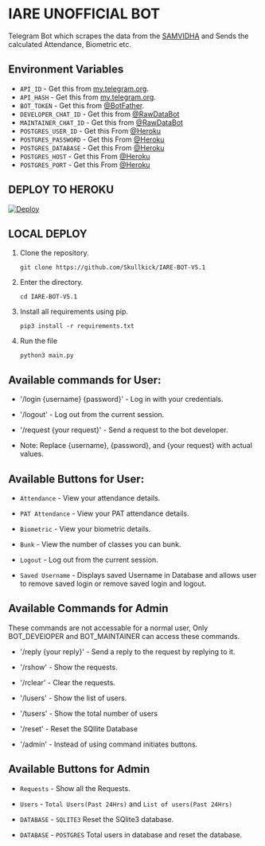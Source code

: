 # IARE UNOFFICIAL BOT

Telegram Bot which scrapes the data from the [SAMVIDHA](https://samvidha.iare.ac.in/index) and Sends the calculated Attendance, Biometric etc.

## Environment Variables

- `API_ID` - Get this from [my.telegram.org](https://my.telegram.org/auth).
- `API_HASH` - Get this from [my.telegram.org](https://my.telegram.org/auth).
- `BOT_TOKEN` - Get this from [@BotFather](https://t.me/BotFather).
- `DEVELOPER_CHAT_ID` - Get this from [@RawDataBot](https://t.me/raw_data_bot)
- `MAINTAINER_CHAT_ID` - Get this from [@RawDataBot](https://t.me/raw_data_bot)
- `POSTGRES_USER_ID` - Get this From [@Heroku](https://devcenter.heroku.com/articles/heroku-postgresql#connecting-to-heroku-postgres)
- `POSTGRES_PASSWORD` - Get this From [@Heroku](https://devcenter.heroku.com/articles/heroku-postgresql#connecting-to-heroku-postgres)
- `POSTGRES_DATABASE` - Get this From [@Heroku](https://devcenter.heroku.com/articles/heroku-postgresql#connecting-to-heroku-postgres)
- `POSTGRES_HOST` - Get this From [@Heroku](https://devcenter.heroku.com/articles/heroku-postgresql#connecting-to-heroku-postgres)
- `POSTGRES_PORT` - Get this From [@Heroku](https://devcenter.heroku.com/articles/heroku-postgresql#connecting-to-heroku-postgres)

## DEPLOY TO HEROKU

[![Deploy](https://www.herokucdn.com/deploy/button.svg)](https://heroku.com/deploy?template=https://github.com/Skullkick/IARE-BOT-V5.1)


## LOCAL DEPLOY
1. Clone the repository.
   ```
   git clone https://github.com/Skullkick/IARE-BOT-V5.1
   ```
2. Enter the directory.
   ```
   cd IARE-BOT-V5.1
   ```
3. Install all requirements using pip.
   ```
   pip3 install -r requirements.txt
   ```
4. Run the file
   ```
   python3 main.py
   ```
## Available commands for User:
-    '/login {username} {password}' - Log in with your credentials.

-    '/logout' - Log out from the current session.

-    '/request {your request}' - Send a request to the bot developer.

-    Note: Replace {username}, {password}, and {your request} with actual values.
   
## Available Buttons for User:
-    `Attendance` - View your attendance details.

-    `PAT Attendance` - View your PAT attendance details.

-    `Biometric` - View your biometric details.

-    `Bunk` - View the number of classes you can bunk.

-    `Logout` - Log out from the current session.

-   `Saved Username` - Displays saved Username in Database and allows user to remove saved login or remove saved login and logout.

## Available Commands for Admin
These commands are not accessable for a normal user, Only BOT_DEVElOPER and BOT_MAINTAINER can access these commands.

- '/reply {your reply}' - Send a reply to the request by replying to it.

- '/rshow' - Show the requests.

- '/rclear' - Clear the requests.

- '/lusers' - Show the list of users.

- '/tusers' - Show the total number of users

- '/reset' - Reset the SQllite Database

- '/admin' - Instead of using command initiates buttons.
  
## Available Buttons for Admin

-   `Requests` - Show all the Requests.
  
-   `Users` - `Total Users(Past 24Hrs)` and `List of users(Past 24Hrs)`

-   `DATABASE` - `SQLITE3` Reset the SQlite3 database.
  
-   `DATABASE`  - `POSTGRES` Total users in database and reset the database.
